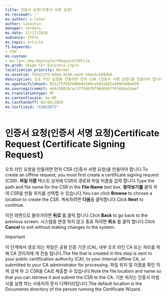 ```yaml
---
title: 인증서 요청(인증서 서명 요청)
ms.reviewer: ''
ms.author: v-lanac
author: lanachin
manager: serdars
ms.date: 11/17/2018
audience: ITPro
ms.topic: article
f1.keywords:
- CSH
ms.custom:
- ms.lync.dep.DeployCertRequestCSRFile
ms.prod: skype-for-business-itpro
localization_priority: Normal
ms.assetid: f0541273-92b4-41d6-aa24-34ee5c549db8
description: 오프 라인 요청을 만들려면 먼저 CSR (인증서 서명 요청)을 만들어야 합니다. 파일 이름 텍스트 상자에 CSR의 경로와 파일 이름을 입력 합니다. 찾아보기를 클릭 하 여 CSR을 만들 위치를 선택할 수 있습니다. 계속하려면 다음을 클릭합니다.
ms.openlocfilehash: 951275f697b8804d389ce5841881a40903d8e039
ms.sourcegitcommit: e64c50818cac37f3d6f0f96d0d4ff0f4bba24aef
ms.translationtype: MT
ms.contentlocale: ko-KR
ms.lasthandoff: 02/06/2020
ms.locfileid: "41823872"
---
```

# <a name="certificate-request-certificate-signing-request"></a><span data-ttu-id="6ba42-106">인증서 요청(인증서 서명 요청)</span><span class="sxs-lookup"><span data-stu-id="6ba42-106">Certificate Request (Certificate Signing Request)</span></span>
 
<span data-ttu-id="6ba42-107">오프 라인 요청을 만들려면 먼저 CSR (인증서 서명 요청)을 만들어야 합니다.</span><span class="sxs-lookup"><span data-stu-id="6ba42-107">To create an offline request, you must first create a certificate signing request (CSR).</span></span> <span data-ttu-id="6ba42-108">**파일 이름** 텍스트 상자에 CSR의 경로와 파일 이름을 입력 합니다.</span><span class="sxs-lookup"><span data-stu-id="6ba42-108">Type the path and file name for the CSR in the **File Name** text box.</span></span> <span data-ttu-id="6ba42-109">**찾아보기를** 클릭 하 여 CSR을 만들 위치를 선택할 수 있습니다.</span><span class="sxs-lookup"><span data-stu-id="6ba42-109">You can click **Browse** to choose a location to create the CSR.</span></span> <span data-ttu-id="6ba42-110">계속하려면 **다음**을 클릭합니다.</span><span class="sxs-lookup"><span data-stu-id="6ba42-110">Click **Next** to continue.</span></span>
  
<span data-ttu-id="6ba42-111">이전 화면으로 돌아가려면 **뒤로** 를 클릭 합니다.</span><span class="sxs-lookup"><span data-stu-id="6ba42-111">Click **Back** to go back to the previous screen.</span></span> <span data-ttu-id="6ba42-112">시스템을 변경 하지 않고 종료 하려면 **취소** 를 클릭 합니다.</span><span class="sxs-lookup"><span data-stu-id="6ba42-112">Click **Cancel** to exit without making changes to the system.</span></span>
  
> [!IMPORTANT]
> <span data-ttu-id="6ba42-113">이 단계에서 생성 되는 파일은 공용 인증 기관 (CA), 내부 오프 라인 CA 또는 처리를 위해 CA 관리자에 게 전송 됩니다.</span><span class="sxs-lookup"><span data-stu-id="6ba42-113">The file that is created in this step is sent to your public certification authority (CA), to your internal offline CA, or submitted to your CA administrator for processing.</span></span> <span data-ttu-id="6ba42-114">파일 위치 및 이름을 확인 하 여 검색 하 고 CSR을 CA로 제출할 수 있습니다.</span><span class="sxs-lookup"><span data-stu-id="6ba42-114">Note the file location and name so that you can retrieve it and submit the CSR to the CA.</span></span> <span data-ttu-id="6ba42-115">기본 위치는 인증서 마법사를 실행 하는 사용자의 문서 디렉터리입니다.</span><span class="sxs-lookup"><span data-stu-id="6ba42-115">The default location is the Documents directory of the person running the Certificate Wizard.</span></span> 
  

